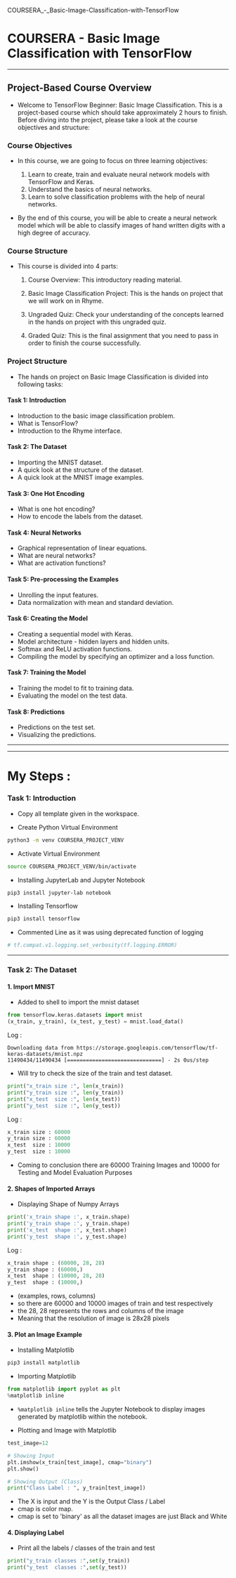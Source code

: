 COURSERA_-_Basic-Image-Classification-with-TensorFlow
# COURSERA - Basic Image Classification with TensorFlow

---

## Project-Based Course Overview
- Welcome to TensorFlow Beginner: Basic Image Classification. This is a project-based course which should take approximately 2 hours to finish. Before diving into the project, please take a look at the course objectives and structure:

### Course Objectives
- In this course, we are going to focus on three learning objectives:

  1. Learn to create, train and evaluate neural network models with TensorFlow and Keras.
  2. Understand the basics of neural networks.
  3. Learn to solve classification problems with the help of neural networks.

- By the end of this course, you will be able to create a neural network model which will be able to classify images of hand written digits with a high degree of accuracy.

### Course Structure
- This course is divided into 4 parts:

  1. Course Overview: This introductory reading material.

  2. Basic Image Classification Project: This is the hands on project that we will work on in Rhyme.

  3. Ungraded Quiz: Check your understanding of the concepts learned in the hands on project with this ungraded quiz.

  4. Graded Quiz: This is the final assignment that you need to pass in order to finish the course successfully.

### Project Structure
- The hands on project on Basic Image Classification is divided into following tasks:

#### Task 1: Introduction
- Introduction to the basic image classification problem.
- What is TensorFlow?
- Introduction to the Rhyme interface.

#### Task 2: The Dataset
- Importing the MNIST dataset.
- A quick look at the structure of the dataset.
- A quick look at the MNIST image examples.

#### Task 3: One Hot Encoding
- What is one hot encoding?
- How to encode the labels from the dataset.

#### Task 4: Neural Networks
- Graphical representation of linear equations.
- What are neural networks?
- What are activation functions?

#### Task 5: Pre-processing the Examples
- Unrolling the input features.
- Data normalization with mean and standard deviation.

#### Task 6: Creating the Model
- Creating a sequential model with Keras.
- Model architecture - hidden layers and hidden units.
- Softmax and ReLU activation functions.
- Compiling the model by specifying an optimizer and a loss function.

#### Task 7: Training the Model
- Training the model to fit to training data.
- Evaluating the model on the test data.

#### Task 8: Predictions
- Predictions on the test set.
- Visualizing the predictions.

---
---


# My Steps :

### Task 1: Introduction

- Copy all template given in the workspace.

- Create Python Virtual Environment
```bash
python3 -m venv COURSERA_PROJECT_VENV
```

- Activate Virtual Environment
```bash
source COURSERA_PROJECT_VENV/bin/activate
```

- Installing JupyterLab and Jupyter Notebook
```bash
pip3 install jupyter-lab notebook
```

- Installing Tensorflow
```bash
pip3 install tensorflow
```

- Commented Line as it was using deprecated function of logging
```python
# tf.compat.v1.logging.set_verbosity(tf.logging.ERROR)
```

---

### Task 2: The Dataset

#### 1. Import MNIST

- Added to shell to import the mnist dataset
```python
from tensorflow.keras.datasets import mnist
(x_train, y_train), (x_test, y_test) = mnist.load_data()
```
  Log : 
  ```text
  Downloading data from https://storage.googleapis.com/tensorflow/tf-keras-datasets/mnist.npz
  11490434/11490434 [==============================] - 2s 0us/step
  ```

- Will try to check the size of the train and test dataset.
```python
print("x_train size :", len(x_train))
print("y_train size :", len(y_train))
print("x_test  size :", len(x_test))
print("y_test  size :", len(y_test))
```
  Log : 
  ```python
  x_train size : 60000
  y_train size : 60000
  x_test  size : 10000
  y_test  size : 10000
  ```
  - Coming to conclusion there are 60000 Training Images and 10000 for Testing and Model Evaluation Purposes

#### 2. Shapes of Imported Arrays

- Displaying Shape of Numpy Arrays
```python
print('x_train shape :', x_train.shape)
print('y_train shape :', y_train.shape)
print('x_test  shape :', x_test.shape)
print('y_test  shape :', y_test.shape) 
```
  Log :
  ```python
  x_train shape : (60000, 28, 28)
  y_train shape : (60000,)
  x_test  shape : (10000, 28, 28)
  y_test  shape : (10000,)
  ```
  - (examples, rows, columns)
  - so there are 60000 and 10000 images of train and test respectively 
  - the 28, 28 represents the rows and columns of the image
  - Meaning that the resolution of image is 28x28 pixels

#### 3. Plot an Image Example

- Installing Matplotlib
```bash
pip3 install matplotlib
```

- Importing Matplotlib
```python
from matplotlib import pyplot as plt
%matplotlib inline
```
  - ```%matplotlib inline``` tells the Jupyter Notebook to display images generated by matplotlib within the notebook.

- Plotting and Image with Matplotlib
```python
test_image=12

# Showing Input
plt.imshow(x_train[test_image], cmap="binary")
plt.show()

# Showing Output (Class)
print("Class Label : ", y_train[test_image])
```
  - The X is input and the Y is the Output Class / Label
  - cmap is color map.
  - cmap is set to 'binary' as all the dataset images are just Black and White

#### 4. Displaying Label 

- Print all the labels / classes of the train and test
```python
print("y_train classes :",set(y_train))
print("y_test  classes :",set(y_test))
```

